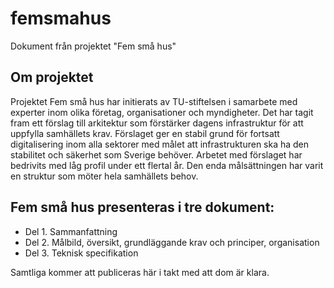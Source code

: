 # femsmahus
Dokument från projektet "Fem små hus"

## Om projektet

Projektet ​Fem små hus​ har initierats av TU-stiftelsen i samarbete med experter inom olika företag, organisationer och myndigheter. Det har tagit fram ett förslag till arkitektur som förstärker dagens infrastruktur för att uppfylla samhällets krav. Förslaget ger en stabil grund för fortsatt digitalisering inom alla sektorer med målet att infrastrukturen ska ha den stabilitet och säkerhet som Sverige behöver. Arbetet med förslaget har bedrivits med låg profil under ett flertal år. Den enda målsättningen har varit en struktur som möter hela samhällets behov.

## Fem små hus presenteras i tre dokument:

* Del 1. Sammanfattning
* Del 2. Målbild, översikt, grundläggande krav och principer, organisation
* Del 3. Teknisk specifikation

Samtliga kommer att publiceras här i takt med att dom är klara.
